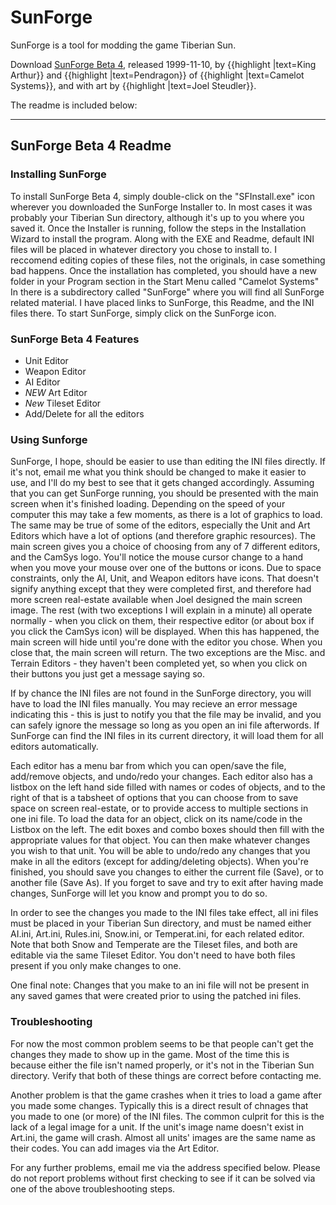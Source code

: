 # SunForge

SunForge is a tool for modding the game Tiberian Sun.

Download [SunForge Beta 4](sunforge-files/SFInstall.exe), released 1999-11-10, by {{highlight |text=King Arthur}} and {{highlight |text=Pendragon}} of {{highlight |text=Camelot Systems}}, and with art by {{highlight |text=Joel Steudler}}.

The readme is included below:

---

## SunForge Beta 4 Readme

### Installing SunForge
To install SunForge Beta 4, simply double-click on the "SFInstall.exe" icon wherever you downloaded the SunForge Installer to. In most cases it was probably your Tiberian Sun directory, although it's up to you where you saved it. Once the Installer is running, follow the steps in the Installation Wizard to install the program. Along with the EXE and Readme, default INI files will be placed in whatever directory you chose to install to. I reccomend editing copies of these files, not the originals, in case something bad happens. Once the installation has completed, you should have a new folder in your Program section in the Start Menu called "Camelot Systems" In there is a subdirectory called "SunForge" where you will find all SunForge related material. I have placed links to SunForge, this Readme, and the INI files there. To start SunForge, simply click on the SunForge icon.

### SunForge Beta 4 Features
- Unit Editor
- Weapon Editor
- AI Editor
- *NEW* Art Editor
- *New* Tileset Editor
- Add/Delete for all the editors

### Using Sunforge
SunForge, I hope, should be easier to use than editing the INI files directly. If it's not, email me what you think should be changed to make it easier to use, and I'll do my best to see that it gets changed accordingly. Assuming that you can get SunForge running, you should be presented with the main screen when it's finished loading. Depending on the speed of your computer this may take a few moments, as there is a lot of graphics to load. The same may be true of some of the editors, especially the Unit and Art Editors which have a lot of options (and therefore graphic resources). The main screen gives you a choice of choosing from any of 7 different editors, and the CamSys logo. You'll notice the mouse cursor change to a hand when you move your mouse over one of the buttons or icons. Due to space constraints, only the AI, Unit, and Weapon editors have icons. That doesn't signify anything except that they were completed first, and therefore had more screen real-estate available when Joel designed the main screen image. The rest (with two exceptions I will explain in a minute) all operate normally - when you click on them, their respective editor (or about box if you click the CamSys icon) will be displayed. When this has happened, the main screen will hide until you're done with the editor you chose. When you close that, the main screen will return. The two exceptions are the Misc. and Terrain Editors - they haven't been completed yet, so when you click on their buttons you just get a message saying so.

If by chance the INI files are not found in the SunForge directory, you will have to load the INI files manually. You may recieve an error message indicating this - this is just to notify you that the file may be invalid, and you can safely ignore the message so long as you open an ini file afterwords. If SunForge can find the INI files in its current directory, it will load them for all editors automatically.

Each editor has a menu bar from which you can open/save the file, add/remove objects, and undo/redo your changes. Each editor also has a listbox on the left hand side filled with names or codes of objects, and to the right of that is a tabsheet of options that you can choose from to save space on screen real-estate, or to provide access to multiple sections in one ini file. To load the data for an object, click on its name/code in the Listbox on the left. The edit boxes and combo boxes should then fill with the appropriate values for that object. You can then make whatever changes you wish to that unit. You will be able to undo/redo any changes that you make in all the editors (except for adding/deleting objects). When you're finished, you should save you changes to either the current file (Save), or to another file (Save As). If you forget to save and try to exit after having made changes, SunForge will let you know and prompt you to do so.

In order to see the changes you made to the INI files take effect, all ini files must be placed in your Tiberian Sun directory, and must be named either AI.ini, Art.ini, Rules.ini, Snow.ini, or Temperat.ini, for each related editor. Note that both Snow and Temperate are the Tileset files, and both are editable via the same Tileset Editor. You don't need to have both files present if you only make changes to one.

One final note: Changes that you make to an ini file will not be present in any saved games that were created prior to using the patched ini files.

### Troubleshooting
For now the most common problem seems to be that people can't get the changes they made to show up in the game. Most of the time this is because either the file isn't named properly, or it's not in the Tiberian Sun directory. Verify that both of these things are correct before contacting me.

Another problem is that the game crashes when it tries to load a game after you made some changes. Typically this is a direct result of chnages that you made to one (or more) of the INI files. The common culprit for this is the lack of a legal image for a unit. If the unit's image name doesn't exist in Art.ini, the game will crash. Almost all units' images are the same name as their codes. You can add images via the Art Editor.

For any further problems, email me via the address specified below. Please do not report problems without first checking to see if it can be solved via one of the above troubleshooting steps.
